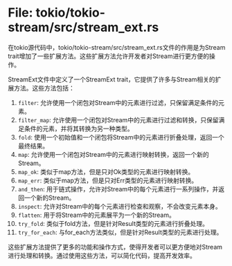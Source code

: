 # File: tokio/tokio-stream/src/stream_ext.rs

在tokio源代码中，tokio/tokio-stream/src/stream_ext.rs文件的作用是为Stream trait增加了一些扩展方法。这些扩展方法允许开发者对Stream进行更方便的操作。

StreamExt文件中定义了一个StreamExt trait，它提供了许多与Stream相关的扩展方法。这些方法包括：

1. `filter`: 允许使用一个闭包对Stream中的元素进行过滤，只保留满足条件的元素。
2. `filter_map`: 允许使用一个闭包对Stream中的元素进行过滤和转换，只保留满足条件的元素，并将其转换为另一种类型。
3. `fold`: 使用一个初始值和一个闭包将Stream中的元素进行折叠处理，返回一个最终结果。
4. `map`: 允许使用一个闭包对Stream中的元素进行映射转换，返回一个新的Stream。
5. `map_ok`: 类似于map方法，但是只对Ok类型的元素进行映射转换。
6. `map_err`: 类似于map方法，但是只对Err类型的元素进行映射转换。
7. `and_then`: 用于链式操作，允许对Stream中的每个元素进行一系列操作，并返回一个新的Stream。
8. `inspect`: 允许对Stream中的每个元素进行检查和观察，不会改变元素本身。
9. `flatten`: 用于将Stream中的元素展平为一个新的Stream。
10. `try_fold`: 类似于fold方法，但是针对Result类型的元素进行折叠处理。
11. `try_for_each`: 与for_each方法类似，但是针对Result类型的元素进行处理。

这些扩展方法提供了更多的功能和操作方式，使得开发者可以更方便地对Stream进行处理和转换。通过使用这些方法，可以简化代码，提高开发效率。

